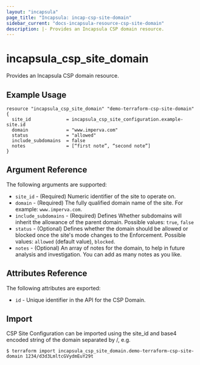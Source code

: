 ```yaml
---
layout: "incapsula"
page_title: "Incapsula: incap-csp-site-domain"
sidebar_current: "docs-incapsula-resource-csp-site-domain"
description: |- Provides an Incapsula CSP domain resource.
---
```


# incapsula_csp_site_domain

Provides an Incapsula CSP domain resource.

## Example Usage

```hcl
resource "incapsula_csp_site_domain" "demo-terraform-csp-site-domain" {
  site_id             = incapsula_csp_site_configuration.example-site.id
  domain              = "www.imperva.com"
  status              = "allowed"
  include_subdomains  = false
  notes               = [“first note”, “second note”]
}
```

## Argument Reference

The following arguments are supported:

* `site_id` - (Required) Numeric identifier of the site to operate on.
* `domain` - (Required) The fully qualified domain name of the site. For example: `www.imperva.com`.
* `include_subdomains` - (Required) Defines Whether subdomains will inherit the allowance of the parent domain.
  Possible values: `true`, `false`
* `status` - (Optional) Defines whether the domain should be allowed or blocked once the site's mode changes to the Enforcement.
  Possible values: `allowed` (default value), `blocked`.
* `notes` -  (Optional) An array of notes for the domain, to help in future analysis and investigation. You can add as many notes as you like.

## Attributes Reference

The following attributes are exported:

* `id` - Unique identifier in the API for the CSP Domain.

## Import

CSP Site Configuration can be imported using the site_id and base4 encoded string of the domain separated by /, e.g.

```
$ terraform import incapsula_csp_site_domain.demo-terraform-csp-site-domain 1234/d3d3LmltcGVydmEuY29t
```
